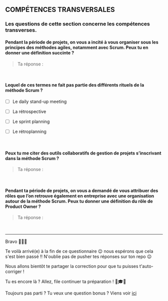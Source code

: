 ## **COMPÉTENCES TRANSVERSALES**

### Les questions de cette section concerne les compétences transverses.

#### Pendant la période de projets, on vous a incité à vous organiser sous les principes des méthodes agiles, notamment avec Scrum. Peux tu en donner une définition succinte ?

> Ta réponse : 

&nbsp;

#### Lequel de ces termes ne fait pas partie des différents rituels de la méthode Scrum ?

- [ ] Le daily stand-up meeting
- [ ] La rétrospective
- [ ] Le sprint planning
- [ ] Le rétroplanning


&nbsp;

#### Peux tu me citer des outils collaboratifs de gestion de projets s’inscrivant dans la méthode Scrum ?

> Ta réponse : 

&nbsp;

#### Pendant ta période de projets, on vous a demandé de vous attribuer des rôles que l’on retrouve également en entreprise avec une organisation autour de la méthode Scrum. Peux tu donner une définition du rôle de Product Owner ?

> Ta réponse : 

&nbsp;

---

Bravo 👏💪💥

Te voilà arrivé(e) à la fin de ce questionnaire 😉 nous espérons que cela s'est bien passé !! N'oublie pas de pusher tes réponses sur ton repo :wink:

Nous allons bientôt te partager la correction pour que tu puisses t'auto-corriger !

Tu es encore là ? Allez, file continuer ta préparation ! 🎒🎓🏃

Toujours pas parti ? Tu veux une question bonus ? Viens voir [ici](bonus.md)